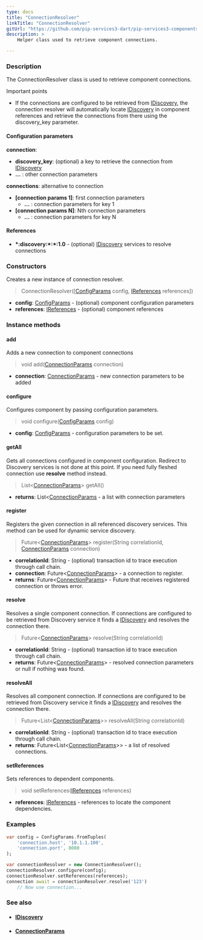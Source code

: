 ```yaml
---
type: docs
title: "ConnectionResolver"
linkTitle: "ConnectionResolver"
gitUrl: "https://github.com/pip-services3-dart/pip-services3-components-dart"
description: >
    Helper class used to retrieve component connections.

---
```


### Description

The ConnectionResolver class is used to retrieve component connections.

Important points

- If the connections are configured to be retrieved from [IDiscovery](../idiscovery), the connection resolver will automatically locate [IDiscovery](../idiscovery) in component references and retrieve the connections from there using the discovery_key parameter.

#### Configuration parameters

**connection**:  
- **discovery_key**: (optional) a key to retrieve the connection from [IDiscovery](../idiscovery)
- **...** : other connection parameters

**connections**:  alternative to connection
- **[connection params 1]**: first connection parameters
    - **...** :  connection parameters for key 1
- **[connection params N]**: Nth connection parameters
    - **...** : connection parameters for key N

#### References
- **\*:discovery:\*:\*:1.0** - (optional) [IDiscovery](../idiscovery) services to resolve connections




### Constructors
Creates a new instance of connection resolver.

> ConnectionResolver([[ConfigParams](../../../commons/config/config_params) config, [IReferences](../../../commons/refer/ireferences) references])

- **config**: [ConfigParams](../../../commons/config/config_params) - (optional) component configuration parameters
- **references**: [IReferences](../../../commons/refer/ireferences) - (optional) component references


### Instance methods

#### add
Adds a new connection to component connections

> void add([ConnectionParams](../connection_params) connection)

- **connection**: [ConnectionParams](../connection_params) - new connection parameters to be added


#### configure
Configures component by passing configuration parameters.

> void configure([ConfigParams](../../../commons/config/config_params) config)

- **config**: [ConfigParams](../../../commons/config/config_params) - configuration parameters to be set.


#### getAll
Gets all connections configured in component configuration.
Redirect to Discovery services is not done at this point.
If you need fully fleshed connection use **resolve** method instead.

> List<[ConnectionParams](../connection_params)> getAll()

- **returns**: List<[ConnectionParams](../connection_params) - a list with connection parameters


#### register
Registers the given connection in all referenced discovery services.
This method can be used for dynamic service discovery.

> Future\<[ConnectionParams](../connection_params)\> register(String correlationId, [ConnectionParams](../connection_params) connection)

- **correlationId**: String - (optional) transaction id to trace execution through call chain.
- **connection**: Future\<[ConnectionParams](../connection_params)\> - a connection to register.
- **returns**: Future\<[ConnectionParams](../connection_params)\> - Future that receives registered connection or throws error.


#### resolve
Resolves a single component connection. If connections are configured to be retrieved
from Discovery service it finds a [IDiscovery](../idiscovery) and resolves the connection there.

> Future<[ConnectionParams](../connection_params)> resolve(String correlationId)

- **correlationId**: String - (optional) transaction id to trace execution through call chain.
- **returns**: Future<[ConnectionParams](../connection_params)> - resolved connection parameters or null if nothing was found.


#### resolveAll
Resolves all component connection. If connections are configured to be retrieved
from Discovery service it finds a [IDiscovery](../idiscovery) and resolves the connection there.

> Future\<List\<[ConnectionParams](../connection_params)\>\> resolveAll(String correlationId)

- **correlationId**: String - (optional) transaction id to trace execution through call chain.
- **returns**: Future\<List\<[ConnectionParams](../connection_params)\>\> - a list of resolved connections.


#### setReferences
Sets references to dependent components.

> void setReferences([IReferences](../../../commons/refer/ireferences) references)

- **references**: [IReferences](../../../commons/refer/ireferences) - references to locate the component dependencies.


### Examples

```dart
var config = ConfigParams.fromTuples(
    'connection.host', '10.1.1.100',
    'connection.port', 8080
);

var connectionResolver = new ConnectionResolver();
connectionResolver.configure(config);
connectionResolver.setReferences(references);
connection await = connectionResolver.resolve('123')
    // Now use connection...
```

### See also
- #### [IDiscovery](../idiscovery)
- #### [ConnectionParams](../connection_params)
